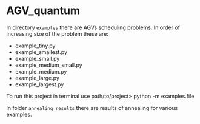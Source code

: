 # AGV_quantum

In directory ```examples``` there are AGVs scheduling problems. In order of increasing size of the problem these are:

- example_tiny.py
- example_smallest.py
- example_small.py
- example_medium_small.py
- example_medium.py
- example_large.py
- example_largest.py

To run this project in terminal use path/to/project> python -m examples.file 


In folder ```annealing_results``` there are results of annealing for various examples.
